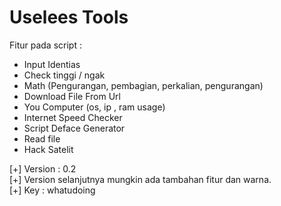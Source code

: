# Uselees Tools

Fitur pada script :
- Input Identias
- Check tinggi / ngak
- Math (Pengurangan, pembagian, perkalian, pengurangan)
- Download File From Url
- You Computer (os, ip , ram usage)
- Internet Speed Checker 
- Script Deface Generator
- Read file
- Hack Satelit

[+] Version : 0.2 <br>
[+] Version selanjutnya mungkin ada tambahan fitur dan warna. <br>
[+] Key : whatudoing <br>
